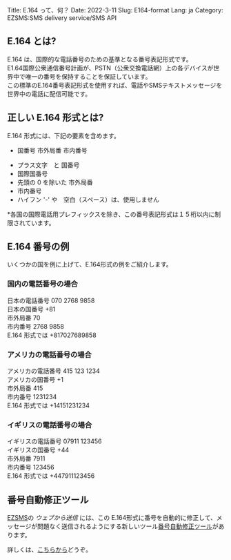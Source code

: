 Title: E.164 って、何？
Date: 2022-3-11
Slug: E164-format
Lang: ja
Category: EZSMS:SMS delivery service/SMS API

## E.164 とは?

E.164 は、国際的な電話番号のための基準となる番号表記形式です。 <br>
E1.64国際公衆通信番号計画が、PSTN（公衆交換電話網）上の各デバイスが世界中で唯一の番号を保持することを保証しています。 <br>
この標準のE.164番号表記形式を使用すれば、電話やSMSテキストメッセージを世界中の電話に配信可能です。<br>

## 正しい E.164 形式とは?

E.164 形式には、下記の要素を含めます。
+ 国番号 市外局番 市内番号 <br>

- プラス文字　と 国番号 <br>
- 国際国番号 <br>
- 先頭の 0 を除いた 市外局番 <br>
- 市内番号 <br>
- ハイフン '-' や　空白（スペース）は、使用しません <br>

*各国の国際電話用プレフィックスを除き、この番号表記形式は１５桁以内に制限されています。

## E.164 番号の例
いくつかの国を例に上げて、E.164形式の例をご紹介します。


### 国内の電話番号の場合
日本の電話番号 070 2768 9858 <br>
日本の国番号 +81 <br>
市外局番 70 <br>
市内番号 2768 9858 <br>
E.164 形式では +817027689858 <br>


### アメリカの電話番号の場合
アメリカの電話番号 415 123 1234 <br>
アメリカの国番号 +1 <br>
市外局番 415 <br>
市内番号 1231234 <br>
E.164 形式では +14151231234 <br>


### イギリスの電話番号の場合
イギリスの電話番号 07911 123456 <br>
イギリスの国番号 +44 <br>
市外局番 7911 <br>
市内番号 123456 <br>
E.164 形式では +447911123456 <br>



## 番号自動修正ツール
[EZSMS](https://www.ezsms.biz/ja/)の _ウェブから送信_ には、この E.164形式に番号を自動的に修正して、メッセージが問題なく送信されるようにする新しいツール[番号自動修正ツール](https://help.xoxzo.com/ja/how-to-use-number-formatter/)があります。

詳しくは、[こちらから](https://help.xoxzo.com/ja/how-to-use-number-formatter/)どうぞ。





